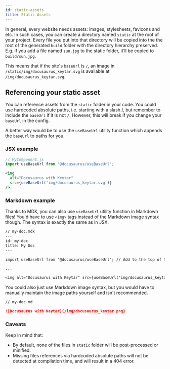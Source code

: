 ```yaml
---
id: static-assets
title: Static Assets
---
```


In general, every website needs assets: images, stylesheets, favicons and etc. In such cases, you can create a directory named `static` at the root of your project. Every file you put into that directory will be copied into the the root of the generated `build` folder with the directory hierarchy preserved. E.g. if you add a file named `sun.jpg` to the static folder, it’ll be copied to `build/sun.jpg`.

This means that if the site's `baseUrl` is `/`, an image in `/static/img/docusaurus_keytar.svg` is available at `/img/docusaurus_keytar.svg`.

## Referencing your static asset

You can reference assets from the `static` folder in your code. You could use hardcoded absolute paths, i.e. starting with a slash /, but remember to include the `baseUrl` if it is not `/`. However, this will break if you change your `baseUrl` in the config.

A better way would be to use the `useBaseUrl` utility function which appends the `baseUrl` to paths for you.

### JSX example

```jsx
// MyComponent.js
import useBaseUrl from '@docusaurus/useBaseUrl';

<img
  alt="Docusaurus with Keytar"
  src={useBaseUrl('img/docusaurus_keytar.svg')}
/>;
```

### Markdown example

Thanks to MDX, you can also use `useBaseUrl` utility function in Markdown files! You'd have to use `<img>` tags instead of the Markdown image syntax though. The syntax is exactly the same as in JSX.

```txt
// my-doc.mdx
---
id: my-doc
title: My Doc
---

import useBaseUrl from '@docusaurus/useBaseUrl'; // Add to the top of the file below the front matter.

...

<img alt="Docusaurus with Keytar" src={useBaseUrl('img/docusaurus_keytar.svg')} />;
```

You could also just use Markdown image syntax, but you would have to manually maintain the image paths yourself and isn't recommended.

```md
// my-doc.md

![Docusaurus with Keytar](/img/docusaurus_keytar.png)
```

### Caveats

Keep in mind that:

- By default, none of the files in `static` folder will be post-processed or minified.
- Missing files references via hardcoded absolute paths will not be detected at compilation time, and will result in a 404 error.

